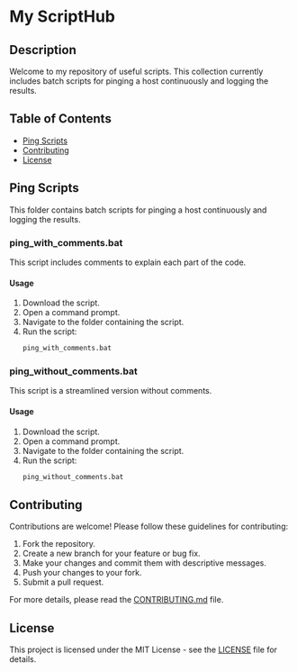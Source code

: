# My ScriptHub

## Description
Welcome to my repository of useful scripts. This collection currently includes batch scripts for pinging a host continuously and logging the results.

## Table of Contents
- [Ping Scripts](#ping-scripts)
- [Contributing](#contributing)
- [License](#license)

## Ping Scripts
This folder contains batch scripts for pinging a host continuously and logging the results.

### ping_with_comments.bat
This script includes comments to explain each part of the code.

#### Usage
1. Download the script.
2. Open a command prompt.
3. Navigate to the folder containing the script.
4. Run the script:
    ```bash
    ping_with_comments.bat
    ```

### ping_without_comments.bat
This script is a streamlined version without comments.

#### Usage
1. Download the script.
2. Open a command prompt.
3. Navigate to the folder containing the script.
4. Run the script:
    ```bash
    ping_without_comments.bat
    ```

## Contributing
Contributions are welcome! Please follow these guidelines for contributing:
1. Fork the repository.
2. Create a new branch for your feature or bug fix.
3. Make your changes and commit them with descriptive messages.
4. Push your changes to your fork.
5. Submit a pull request.

For more details, please read the [CONTRIBUTING.md](CONTRIBUTING.md) file.

## License
This project is licensed under the MIT License - see the [LICENSE](LICENSE) file for details.

